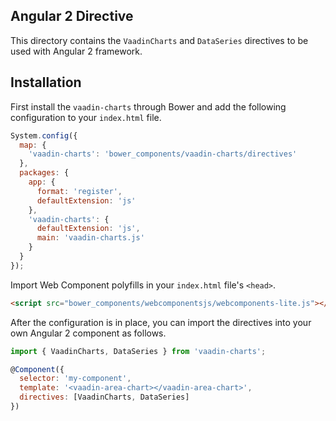 ## Angular 2 Directive

This directory contains the `VaadinCharts` and `DataSeries` directives to be used with
Angular 2 framework.

## Installation

First install the `vaadin-charts` through Bower and add the following
configuration to your `index.html` file.

```javascript
System.config({
  map: {
    'vaadin-charts': 'bower_components/vaadin-charts/directives'
  },
  packages: {
    app: {
      format: 'register',
      defaultExtension: 'js'
    },
    'vaadin-charts': {
      defaultExtension: 'js',
      main: 'vaadin-charts.js'
    }
  }
});
```

Import Web Component polyfills in your `index.html` file's `<head>`.
```html
<script src="bower_components/webcomponentsjs/webcomponents-lite.js"></script>
```

After the configuration is in place, you can import the directives into your
own Angular 2 component as follows.

```javascript
import { VaadinCharts, DataSeries } from 'vaadin-charts';

@Component({
  selector: 'my-component',
  template: '<vaadin-area-chart></vaadin-area-chart>',
  directives: [VaadinCharts, DataSeries]
})
```
